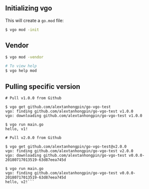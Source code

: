 ## Initializing vgo

This will create a `go.mod` file:

```bash
$ vgo mod -init
```

## Vendor

```bash
$ vgo mod -vendor

# To view help
$ vgo help mod
```

## Pulling specific version
```
# Pull v1.0.0 from Github

$ vgo get github.com/alextanhongpin/go-vgo-test
vgo: finding github.com/alextanhongpin/go-vgo-test v1.0.0
vgo: downloading github.com/alextanhongpin/go-vgo-test v1.0.0

$ vgo run main.go
hello, v1!
```

```
# Pull v2.0.0 from Github

$ vgo get github.com/alextanhongpin/go-vgo-test@v2.0.0
vgo: finding github.com/alextanhongpin/go-vgo-test v2.0.0
vgo: downloading github.com/alextanhongpin/go-vgo-test v0.0.0-20180717013519-63d87eea745d

$ vgo run main.go
vgo: finding github.com/alextanhongpin/go-vgo-test v0.0.0-20180717013519-63d87eea745d
hello, v2!```
